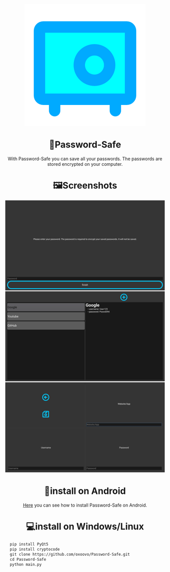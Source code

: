<div align="center">
  <img src="https://raw.githubusercontent.com/oxoovo/Password-Safe/main/icons/logo.svg" alt="icon"/>

<h1>🔐Password-Safe</h1>

With Password-Safe you can save all your passwords. The passwords are stored encrypted on your computer.

<h1>🖼Screenshots</h1>

<img src="https://raw.githubusercontent.com/oxoovo/Password-Safe/main/screenshots/Screenshot1.jpg">
<img src="https://raw.githubusercontent.com/oxoovo/Password-Safe/main/screenshots/Screenshot2.jpg">
<img src="https://raw.githubusercontent.com/oxoovo/Password-Safe/main/screenshots/Screenshot3.jpg">

<h1>📱install on Android</h1>

<a href="https://github.com/oxoovo/Password-Safe/wiki/Install-on-Android">Here</a> you can see how to install Password-Safe on Android.

<h1>💻install on Windows/Linux</h1>
<div align="left">

```
  pip install PyQt5
  pip install cryptocode
  git clone https://github.com/oxoovo/Password-Safe.git
  cd Password-Safe
  python main.py
```

</div>
</div>
